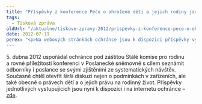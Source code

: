 ```yaml
---
title: "Příspěvky z konference Péče o ohrožené děti a jejich rodiny jsou na internetu"
tags:
  - Tisková zpráva
oldUrl: "/aktualne/tiskove-zpravy-2012/prispevky-z-konference-pece-o-ohrozene-deti-a-jejich-rodiny-jsou-na-internetu"
date: 2012-07-19
perex: "<p>Na webových stránkách ochránce jsou k dispozici příspěvky vystupujících na konferenci, kterou ochránce uspořádal v Poslanecké sněmovně k problematice práv dětí a podmínek v zařízeních pro děti.</p>"
---
```


<!-- imported from the old website -->

<p>5. dubna 2012 uspořádal ochránce pod záštitou Stálé komise pro rodinu a rovné příležitosti konferenci v Poslanecké sněmovně s cílem seznámit odborníky i poslance se svými zjištěními ze systematických návštěv. Současně chtěl otevřít širší diskuzi nejen o podmínkách v zařízeních, ale také obecně o právech dětí a o jejich právu na rodinný život. Příspěvky jednotlivých vystupujících jsou nyní k dispozici i na internetu ochránce – <a href="/uploads-import/Publikace/Pece_o_ohrozene_deti-prispevky.pdf" target="_blank">zde</a>.</p>
